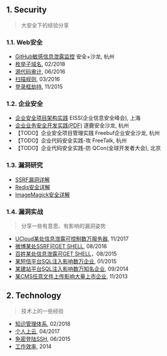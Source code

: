## 1. Security
> 大安全下的经验分享

### 1.1. Web安全
- [GitHub敏感信息泄露监控](gsil.md) 安全+沙龙, 杭州
- [枚举子域名](esd.md), 02/2018
- [源代码审计](cobra.md), 06/2016
- [扫描规则](payload.md), 03/2016
- [登录框劫持](login-hijacking.md), 11/2015

### 1.2. 企业安全
- [企业安全项目架构实践](corporate-security.md) EISS(企业信息安全峰会), 上海
- [企业业务安全开发实践(PDF)](企业业务安全开发实践.pdf) 逐鹿安全沙龙, 杭州
- 【TODO】企业安全项目管理实践 Freebuf企业安全沙龙, 杭州
- 【TODO】企业代码安全实践-攻 FreeTalk, 杭州
- 【TODO】企业代码安全实践-防 QCon(全球开发者大会), 北京

### 1.3. 漏洞研究
- [SSRF漏洞详解](ssrf.md)
- [Redis安全详解](redis.md)
- [ImageMagick安全详解](imagemagick.md)

### 1.4. 漏洞实战
> 分享一些有意思、有影响的漏洞姿势

- [UCloud某处信息泄露可控制数万服务器](PVE-2017110101.md), 11/2017
- [微博某处SSRF可GET SHELL](PVE-2016081601.md), 08/2016
- [百姓某处信息泄露可GET SHELL](PVE-2015080201.md)，08/2015
- [某短信平台SQL注入影响数万企业](PVE-2015012501.md), 01/2015
- [某建站平台SQL注入影响数万知名企业](PVE-2014092401.md), 09/2014
- [某CMS任意文件上传影响大量上市企业](PVE-2013110801.md), 11/2013

## 2. Technology
> 技术上的一些经验

- [知识管理体系](kms.md), 02/2018
- [个人上云](personal-cloud.md), 04/2017
- [免密登陆SSH](autossh.md), 06/2015
- [工作效率](work-efficiency.md), 2014


